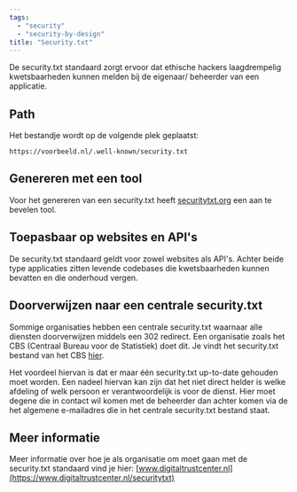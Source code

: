 ```yaml
---
tags:
  - "security"
  - "security-by-design"
title: "Security.txt"
---
```


De security.txt standaard zorgt ervoor dat ethische hackers laagdrempelig kwetsbaarheden kunnen melden bij de eigenaar/ beheerder van een applicatie.

## Path

Het bestandje wordt op de volgende plek geplaatst:

`https://voorbeeld.nl/.well-known/security.txt`

## Genereren met een tool

Voor het genereren van een security.txt heeft [securitytxt.org](https://securitytxt.org/) een aan te bevelen tool.

## Toepasbaar op websites en API's

De security.txt standaard geldt voor zowel websites als API's. Achter beide type applicaties zitten levende codebases die kwetsbaarheden kunnen bevatten en die onderhoud vergen.

## Doorverwijzen naar een centrale security.txt

Sommige organisaties hebben een centrale security.txt waarnaar alle diensten doorverwijzen middels een 302 redirect. Een organisatie zoals het CBS (Centraal Bureau voor de Statistiek) doet dit. Je vindt het security.txt bestand van het CBS [hier](https://www.cbs.nl/.well-known/security.txt).

Het voordeel hiervan is dat er maar één security.txt up-to-date gehouden moet worden. Een nadeel hiervan kan zijn dat het niet direct helder is welke afdeling of welk persoon er verantwoordelijk is voor de dienst. Hier moet degene die in contact wil komen met de beheerder dan achter komen via de het algemene e-mailadres die in het centrale security.txt bestand staat.

## Meer informatie

Meer informatie over hoe je als organisatie om moet gaan met de security.txt standaard vind je hier:
[www.digitaltrustcenter.nl](https://www.digitaltrustcenter.nl/securitytxt)

